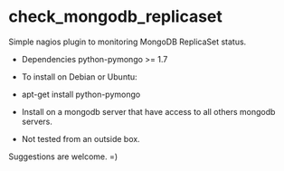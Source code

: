 check_mongodb_replicaset
========================
Simple nagios plugin to monitoring MongoDB ReplicaSet status.

- Dependencies
python-pymongo >= 1.7

- To install on Debian or Ubuntu:
- apt-get install python-pymongo

- Install on a mongodb server that have access to all others mongodb servers.
- Not tested from an outside box.

Suggestions are welcome. =)



 



